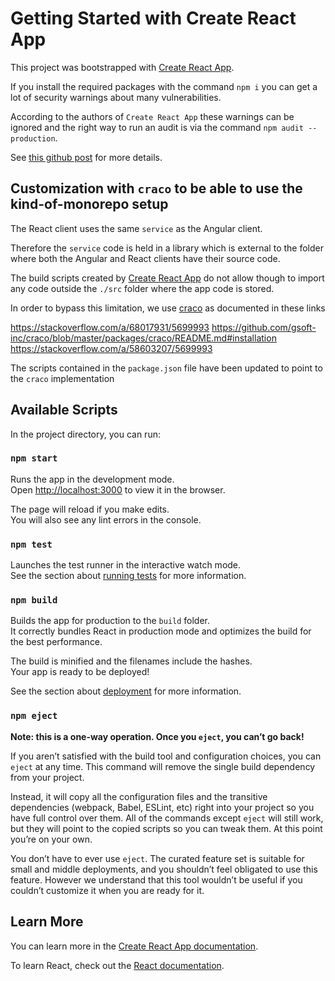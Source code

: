 # Getting Started with Create React App

This project was bootstrapped with [Create React App](https://github.com/facebook/create-react-app).

If you install the required packages with the command `npm i` you can get a lot of security warnings about many vulnerabilities.

According to the authors of `Create React App` these warnings can be ignored and the right way to run an audit is via the command `npm audit --production`.

See [this github post](https://github.com/facebook/create-react-app/issues/11174) for more details.

## Customization with `craco` to be able to use the kind-of-monorepo setup

The React client uses the same `service` as the Angular client.

Therefore the `service` code is held in a library which is external to the folder where both the Angular and React clients have their source code.

The build scripts created by [Create React App](https://github.com/facebook/create-react-app) do not allow though to import any code outside the `./src` folder where the app code is stored.

In order to bypass this limitation, we use [craco](https://github.com/gsoft-inc/craco) as documented in these links

https://stackoverflow.com/a/68017931/5699993
https://github.com/gsoft-inc/craco/blob/master/packages/craco/README.md#installation
https://stackoverflow.com/a/58603207/5699993

The scripts contained in the `package.json` file have been updated to point to the `craco` implementation

## Available Scripts

In the project directory, you can run:

### `npm start`

Runs the app in the development mode.\
Open [http://localhost:3000](http://localhost:3000) to view it in the browser.

The page will reload if you make edits.\
You will also see any lint errors in the console.

### `npm test`

Launches the test runner in the interactive watch mode.\
See the section about [running tests](https://facebook.github.io/create-react-app/docs/running-tests) for more information.

### `npm build`

Builds the app for production to the `build` folder.\
It correctly bundles React in production mode and optimizes the build for the best performance.

The build is minified and the filenames include the hashes.\
Your app is ready to be deployed!

See the section about [deployment](https://facebook.github.io/create-react-app/docs/deployment) for more information.

### `npm eject`

**Note: this is a one-way operation. Once you `eject`, you can’t go back!**

If you aren’t satisfied with the build tool and configuration choices, you can `eject` at any time. This command will remove the single build dependency from your project.

Instead, it will copy all the configuration files and the transitive dependencies (webpack, Babel, ESLint, etc) right into your project so you have full control over them. All of the commands except `eject` will still work, but they will point to the copied scripts so you can tweak them. At this point you’re on your own.

You don’t have to ever use `eject`. The curated feature set is suitable for small and middle deployments, and you shouldn’t feel obligated to use this feature. However we understand that this tool wouldn’t be useful if you couldn’t customize it when you are ready for it.

## Learn More

You can learn more in the [Create React App documentation](https://facebook.github.io/create-react-app/docs/getting-started).

To learn React, check out the [React documentation](https://reactjs.org/).
